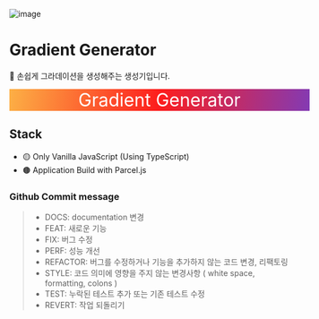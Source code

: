 ![image](https://user-images.githubusercontent.com/48292190/138295872-3aac4f1d-9cd4-499e-a143-20e02b4dcb3c.png)

# Gradient Generator

🎨 손쉽게 그라데이션을 생성해주는 생성기입니다.

<div style="width:100%;background-image: linear-gradient(279deg, rgb(131, 58, 180) 0%, rgb(253, 29, 29) 50%, rgb(252, 176, 69) 100%); font-size:32px; text-align:center; padding:0 1rem; color: white;">Gradient Generator</div>

## Stack

- 🟡 Only Vanilla JavaScript (Using TypeScript)
- 🟤 Application Build with Parcel.js

### Github Commit message

> - DOCS: documentation 변경
> - FEAT: 새로운 기능
> - FIX: 버그 수정
> - PERF: 성능 개선
> - REFACTOR: 버그를 수정하거나 기능을 추가하지 않는 코드 변경, 리팩토링
> - STYLE: 코드 의미에 영향을 주지 않는 변경사항 ( white space, formatting, colons )
> - TEST: 누락된 테스트 추가 또는 기존 테스트 수정
> - REVERT: 작업 되돌리기
